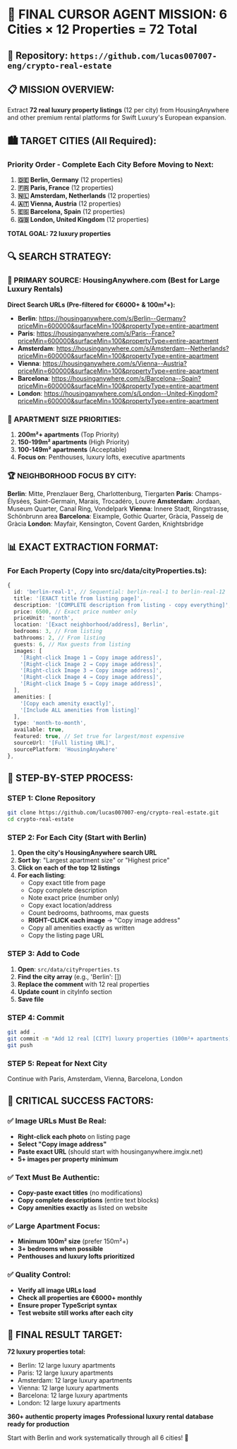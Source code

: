 # 🤖 FINAL CURSOR AGENT MISSION: 6 Cities × 12 Properties = 72 Total

## 🎯 Repository: `https://github.com/lucas007007-eng/crypto-real-estate`

## 📋 MISSION OVERVIEW:
Extract **72 real luxury property listings** (12 per city) from HousingAnywhere and other premium rental platforms for Swift Luxury's European expansion.

## 🏙️ TARGET CITIES (All Required):

### **Priority Order - Complete Each City Before Moving to Next:**
1. **🇩🇪 Berlin, Germany** (12 properties)
2. **🇫🇷 Paris, France** (12 properties)  
3. **🇳🇱 Amsterdam, Netherlands** (12 properties)
4. **🇦🇹 Vienna, Austria** (12 properties)
5. **🇪🇸 Barcelona, Spain** (12 properties)
6. **🇬🇧 London, United Kingdom** (12 properties)

**TOTAL GOAL: 72 luxury properties**

## 🔍 SEARCH STRATEGY:

### 🥇 PRIMARY SOURCE: HousingAnywhere.com (Best for Large Luxury Rentals)

**Direct Search URLs (Pre-filtered for €6000+ & 100m²+):**
- **Berlin**: https://housinganywhere.com/s/Berlin--Germany?priceMin=600000&surfaceMin=100&propertyType=entire-apartment
- **Paris**: https://housinganywhere.com/s/Paris--France?priceMin=600000&surfaceMin=100&propertyType=entire-apartment  
- **Amsterdam**: https://housinganywhere.com/s/Amsterdam--Netherlands?priceMin=600000&surfaceMin=100&propertyType=entire-apartment
- **Vienna**: https://housinganywhere.com/s/Vienna--Austria?priceMin=600000&surfaceMin=100&propertyType=entire-apartment
- **Barcelona**: https://housinganywhere.com/s/Barcelona--Spain?priceMin=600000&surfaceMin=100&propertyType=entire-apartment
- **London**: https://housinganywhere.com/s/London--United-Kingdom?priceMin=600000&surfaceMin=100&propertyType=entire-apartment

### 🏢 APARTMENT SIZE PRIORITIES:
1. **200m²+ apartments** (Top Priority)
2. **150-199m² apartments** (High Priority)
3. **100-149m² apartments** (Acceptable)
4. **Focus on**: Penthouses, luxury lofts, executive apartments

### 🏆 NEIGHBORHOOD FOCUS BY CITY:

**Berlin**: Mitte, Prenzlauer Berg, Charlottenburg, Tiergarten
**Paris**: Champs-Élysées, Saint-Germain, Marais, Trocadéro, Louvre
**Amsterdam**: Jordaan, Museum Quarter, Canal Ring, Vondelpark
**Vienna**: Innere Stadt, Ringstrasse, Schönbrunn area
**Barcelona**: Eixample, Gothic Quarter, Gràcia, Passeig de Gràcia
**London**: Mayfair, Kensington, Covent Garden, Knightsbridge

## 📊 EXACT EXTRACTION FORMAT:

### For Each Property (Copy into src/data/cityProperties.ts):

```typescript
{
  id: 'berlin-real-1', // Sequential: berlin-real-1 to berlin-real-12
  title: '[EXACT title from listing page]',
  description: '[COMPLETE description from listing - copy everything]',
  price: 6500, // Exact price number only
  priceUnit: 'month',
  location: '[Exact neighborhood/address], Berlin',
  bedrooms: 3, // From listing
  bathrooms: 2, // From listing
  guests: 6, // Max guests from listing
  images: [
    '[Right-click Image 1 → Copy image address]',
    '[Right-click Image 2 → Copy image address]',
    '[Right-click Image 3 → Copy image address]',
    '[Right-click Image 4 → Copy image address]',
    '[Right-click Image 5 → Copy image address]',
  ],
  amenities: [
    '[Copy each amenity exactly]',
    '[Include ALL amenities from listing]'
  ],
  type: 'month-to-month',
  available: true,
  featured: true, // Set true for largest/most expensive
  sourceUrl: '[Full listing URL]',
  sourcePlatform: 'HousingAnywhere'
},
```

## 🎯 STEP-BY-STEP PROCESS:

### **STEP 1: Clone Repository**
```bash
git clone https://github.com/lucas007007-eng/crypto-real-estate.git
cd crypto-real-estate
```

### **STEP 2: For Each City (Start with Berlin)**
1. **Open the city's HousingAnywhere search URL**
2. **Sort by**: "Largest apartment size" or "Highest price"
3. **Click on each of the top 12 listings**
4. **For each listing**:
   - Copy exact title from page
   - Copy complete description
   - Note exact price (number only)
   - Copy exact location/address
   - Count bedrooms, bathrooms, max guests
   - **RIGHT-CLICK each image** → "Copy image address"
   - Copy all amenities exactly as written
   - Copy the listing page URL

### **STEP 3: Add to Code**
1. **Open**: `src/data/cityProperties.ts`
2. **Find the city array** (e.g., 'Berlin': [])
3. **Replace the comment** with 12 real properties
4. **Update count** in cityInfo section
5. **Save file**

### **STEP 4: Commit**
```bash
git add .
git commit -m "Add 12 real [CITY] luxury properties (100m²+ apartments)"
git push
```

### **STEP 5: Repeat for Next City**
Continue with Paris, Amsterdam, Vienna, Barcelona, London

## 🚨 CRITICAL SUCCESS FACTORS:

### ✅ **Image URLs Must Be Real:**
- **Right-click each photo** on listing page
- **Select "Copy image address"**
- **Paste exact URL** (should start with housinganywhere.imgix.net)
- **5+ images per property minimum**

### ✅ **Text Must Be Authentic:**
- **Copy-paste exact titles** (no modifications)
- **Copy complete descriptions** (entire text blocks)
- **Copy amenities exactly** as listed on website

### ✅ **Large Apartment Focus:**
- **Minimum 100m² size** (prefer 150m²+)
- **3+ bedrooms when possible**
- **Penthouses and luxury lofts prioritized**

### ✅ **Quality Control:**
- **Verify all image URLs load**
- **Check all properties are €6000+ monthly**
- **Ensure proper TypeScript syntax**
- **Test website still works after each city**

## 🎯 FINAL RESULT TARGET:

**72 luxury properties total:**
- Berlin: 12 large luxury apartments
- Paris: 12 large luxury apartments  
- Amsterdam: 12 large luxury apartments
- Vienna: 12 large luxury apartments
- Barcelona: 12 large luxury apartments
- London: 12 large luxury apartments

**360+ authentic property images**
**Professional luxury rental database ready for production**

Start with Berlin and work systematically through all 6 cities! 🚀


